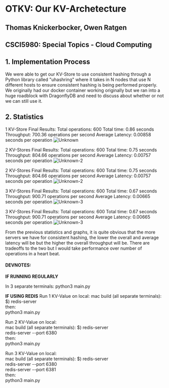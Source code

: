 # OTKV: Our KV-Archetecture

## Thomas Knickerbocker, Owen Ratgen

## CSCI5980: Special Topics - Cloud Computing

## 1. Implementation Process

We were able to get our KV-Store to use consistent hashing through a Python library called "uhashring" where it takes in N nodes that use N different hosts to ensure consistent hashing is being performed properly. We originally had our docker container working originally but we ran into a huge roadblock with DragonflyDB and need to discuss about whether or not we can still use it.

## 2. Statistics

1 KV-Store Final Results:
Total operations: 600
Total time: 0.86 seconds
Throughput: 700.36 operations per second
Average Latency: 0.00858 seconds per operation
![Unknown](https://github.com/user-attachments/assets/86a1c0a7-d3b1-4ec2-8417-84912365c99d)

2 KV-Stores Final Results:
Total operations: 600
Total time: 0.75 seconds
Throughput: 804.66 operations per second
Average Latency: 0.00757 seconds per operation
![Unknown-2](https://github.com/user-attachments/assets/8b52d8db-5ed6-4615-b5ec-9237af92d232)

2 KV-Stores Final Results:
Total operations: 600
Total time: 0.75 seconds
Throughput: 804.66 operations per second
Average Latency: 0.00757 seconds per operation
![Unknown-2](https://github.com/user-attachments/assets/8b52d8db-5ed6-4615-b5ec-9237af92d232)

3 KV-Stores Final Results:
Total operations: 600
Total time: 0.67 seconds
Throughput: 900.71 operations per second
Average Latency: 0.00665 seconds per operation
![Unknown-3](https://github.com/user-attachments/assets/836ce81e-3181-482d-a766-a880ee0f13ba)

3 KV-Stores Final Results:
Total operations: 600
Total time: 0.67 seconds
Throughput: 900.71 operations per second
Average Latency: 0.00665 seconds per operation
![Unknown-3](https://github.com/user-attachments/assets/836ce81e-3181-482d-a766-a880ee0f13ba)

From the previous statistics and graphs, it is quite obvious that the more servers we have for consistent hashing, the lower the overall and average latency will be but the higher the overall throughput will be. There are tradeoffs to the two but I would take performance over number of operations in a heart beat.

#### DEVNOTES:

**IF RUNNING REGULARLY**

In 3 separate terminals:
python3 main.py<br/>


**IF USING REDIS**
Run 1 KV-Value on local:
mac build (all separate terminals): $) redis-server <br/>
then:<br/>
python3 main.py<br/>


Run 2 KV-Value on local:<br/>
mac build (all separate terminals): $) redis-server<br/>
redis-server --port 6380<br/>
then:<br/>
python3 main.py<br/>


Run 3 KV-Value on local:<br/>
mac build (all separate terminals): $) redis-server<br/>
redis-server --port 6380<br/>
redis-server --port 6381<br/>
then:<br/>
python3 main.py<br/>

